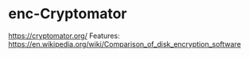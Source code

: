 # enc-Cryptomator
https://cryptomator.org/ Features: https://en.wikipedia.org/wiki/Comparison_of_disk_encryption_software
